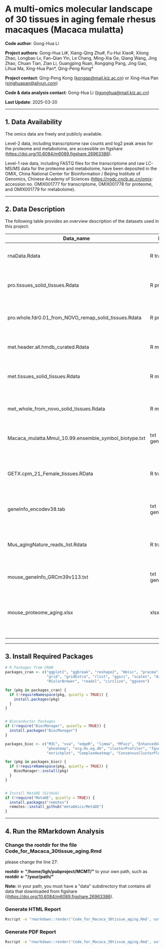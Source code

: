 
# A multi-omics molecular landscape of 30 tissues in aging female rhesus macaques (Macaca mulatta)

**Code author**: Gong-Hua Li 
  
**Project authors**: Gong-Hua Li#, Xiang-Qing Zhu#, Fu-Hui Xiao#, Xilong Zhao, Longbao Lv, Fan-Qian Yin, Le Chang, Ming-Xia Ge, Qiang Wang, Jing Zhao, Chuan Tian, Zian Li, Guangping Ruan, Rongqing Pang, Jing Gao, Lihua Ma, Xing-Hua Pan*, Qing-Peng Kong*  
  
**Project contact**: Qing-Peng Kong (kongqp@mail.kiz.ac.cn) or Xing-Hua Pan (xinghuapan@aliyun.com) 
  
**Code & data analysis contact**: Gong-Hua Li (ligonghua@mail.kiz.ac.cn)  
  
**Last Update**: 2025-03-20    

---

## 1. Data Availability  
The omics data are freely and publicly available. 

Level-2 data, including transcriptome raw counts and log2 peak areas for the proteome and metabolome, are accessible on figshare (https://doi.org/10.6084/m6089.figshare.26963386).  

Level-1 raw data, including FASTQ files for the transcriptome and raw LC-MS/MS data for the proteome and metabolome, have been deposited in the OMIX, China National Center for Bioinformation / Beijing Institute of Genomics, Chinese Academy of Sciences (https://ngdc.cncb.ac.cn/omix: accession no. OMIX001777 for transcriptome, OMIX001778 for proteome, and OMIX001779 for metabolome). 

---

## 2. Data Description  
The following table provides an overview description of the datasets used in this project:

| Data_name                                      | Data_type       | Description                                              |
|------------------------------------------------|-----------------|----------------------------------------------------------|
| rnaData.Rdata                                  | R transcriptome | Macaque 30 tissue raw counts data                        |
| pro.tissues_solid_tissues.Rdata                | R proteome      | Macaque 30 tissue proteome data (log2 peak area)         |
| pro.whole.fdr0.01_from_NOVO_remap_solid_tissues.Rdata | R proteome      | Macaque whole body proteome data (log2 peak area)        |
| met.header.all.hmdb_curated.Rdata              | R metabolome    | Macaque metabolite information data                      |
| met.tissues_solid_tissues.Rdata                | R metabolome    | Macaque 30 tissue metabolome data (log2 peak area)       |
| met_whole_from_novo_solid_tissues.Rdata        | R metabolome    | Macaque whole body metabolome data (log2 peak area)      |
| Macaca_mulatta.Mmul_10.99.ensemble_symbol_biotype.txt | txt gene_information | Macaque gene information file                     |
| GETX.cpm_21_Female_tissues.RData               | R transcriptome | Human female 21 tissues log2 TMM-normalized CPM data from GTEX |
| geneInfo_encodev38.tab                         | txt gene_information | Human gene information file                       |
| Mus_agingNature_reads_list.Rdata               | R transcriptome | Mouse 17 tissue raw counts data from Schaum et al., Nature, 2020 |
| mouse_geneInfo_GRCm39v113.txt                  | txt gene_information | Mouse gene information file                       |
| mouse_proteome_aging.xlsx                      | xlsx proteome   | Mouse aging-related proteins from Keele et al., Cell reports, 2023 |

---

## 3. Install Required Packages

```r
# R Packages from CRAN
packages_cran <- c("ggplot2", "ggbreak", "reshape2", "Hmisc", "pracma", "car", "ggrepel", 
                   "grid", "gridExtra", "rlist", "ggsci", "scales", "data.table", "openxlsx",
                   "RColorBrewer", "readxl", "circlize", "ggvenn")

for (pkg in packages_cran) {
  if (!requireNamespace(pkg, quietly = TRUE)) {
    install.packages(pkg)
  }
}


# Bioconductor Packages
if (!require("BiocManager", quietly = TRUE)) {
  install.packages("BiocManager")
}

packages_bioc <- c("M3C", "sva", "edgeR", "limma", "Mfuzz", "EnhancedVolcano", 
                   "pheatmap", "org.Hs.eg.db", "clusterProfiler", "fgsea", "msigdbr", 
                   "enrichplot", "ComplexHeatmap", "ConsensusClusterPlus", "samr", "DESeq2")

for (pkg in packages_bioc) {
  if (!requireNamespace(pkg, quietly = TRUE)) {
    BiocManager::install(pkg)
  }
}


# Install MetaDE (GitHub)
if (!require("MetaDE", quietly = TRUE)) {
  install.packages("remotes")
  remotes::install_github("metaOmics/MetaDE")
}
```
---

## 4. Run the RMarkdown Analysis

### Change the rootdir for the file Code_for_Macaca_30tissue_aging.Rmd
please change the line 27:

**rootdir <- "/home/ligh/pubproject/MCMT/"**   to  your own path, such as **rootdir <- "/your/path/"**

**Note:** in your path, you must have a "data" subdirectory that contains all data that downloaded from figshare ((https://doi.org/10.6084/m6089.figshare.26963386).


### Generate HTML Report
```bash
Rscript -e "rmarkdown::render('Code_for_Macaca_30tissue_aging.Rmd', output_file='Code_to_Results.html')"
```


### Generate PDF Report
```bash
Rscript -e "rmarkdown::render('Code_for_Macaca_30tissue_aging.Rmd', output_format='pdf_document', output_file='Code_to_Results.pdf')"
```
